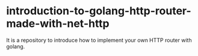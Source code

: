 # introduction-to-golang-http-router-made-with-net-http
It is a repository to introduce how to implement your own HTTP router with golang.
